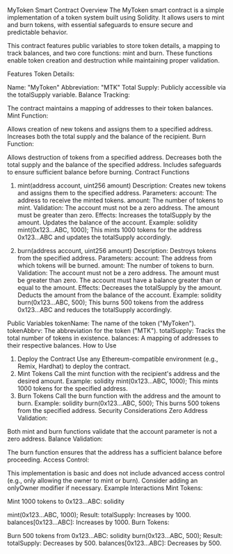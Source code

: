 MyToken Smart Contract
Overview
The MyToken smart contract is a simple implementation of a token system built using Solidity. It allows users to mint and burn tokens, with essential safeguards to ensure secure and predictable behavior.

This contract features public variables to store token details, a mapping to track balances, and two core functions: mint and burn. These functions enable token creation and destruction while maintaining proper validation.

Features
Token Details:

Name: "MyToken"
Abbreviation: "MTK"
Total Supply: Publicly accessible via the totalSupply variable.
Balance Tracking:

The contract maintains a mapping of addresses to their token balances.
Mint Function:

Allows creation of new tokens and assigns them to a specified address.
Increases both the total supply and the balance of the recipient.
Burn Function:

Allows destruction of tokens from a specified address.
Decreases both the total supply and the balance of the specified address.
Includes safeguards to ensure sufficient balance before burning.
Contract Functions
1. mint(address account, uint256 amount)
Description: Creates new tokens and assigns them to the specified address.
Parameters:
account: The address to receive the minted tokens.
amount: The number of tokens to mint.
Validation:
The account must not be a zero address.
The amount must be greater than zero.
Effects:
Increases the totalSupply by the amount.
Updates the balance of the account.
Example:
solidity
mint(0x123...ABC, 1000);
This mints 1000 tokens for the address 0x123...ABC and updates the totalSupply accordingly.

2. burn(address account, uint256 amount)
Description: Destroys tokens from the specified address.
Parameters:
account: The address from which tokens will be burned.
amount: The number of tokens to burn.
Validation:
The account must not be a zero address.
The amount must be greater than zero.
The account must have a balance greater than or equal to the amount.
Effects:
Decreases the totalSupply by the amount.
Deducts the amount from the balance of the account.
Example:
solidity
burn(0x123...ABC, 500);
This burns 500 tokens from the address 0x123...ABC and reduces the totalSupply accordingly.

Public Variables
tokenName: The name of the token ("MyToken").
tokenAbbrv: The abbreviation for the token ("MTK").
totalSupply: Tracks the total number of tokens in existence.
balances: A mapping of addresses to their respective balances.
How to Use
1. Deploy the Contract
Use any Ethereum-compatible environment (e.g., Remix, Hardhat) to deploy the contract.
2. Mint Tokens
Call the mint function with the recipient's address and the desired amount.
Example:
solidity
mint(0x123...ABC, 1000);
This mints 1000 tokens for the specified address.
3. Burn Tokens
Call the burn function with the address and the amount to burn.
Example:
solidity
burn(0x123...ABC, 500);
This burns 500 tokens from the specified address.
Security Considerations
Zero Address Validation:

Both mint and burn functions validate that the account parameter is not a zero address.
Balance Validation:

The burn function ensures that the address has a sufficient balance before proceeding.
Access Control:

This implementation is basic and does not include advanced access control (e.g., only allowing the owner to mint or burn). Consider adding an onlyOwner modifier if necessary.
Example Interactions
Mint Tokens:

Mint 1000 tokens to 0x123...ABC:
solidity

mint(0x123...ABC, 1000);
Result:
totalSupply: Increases by 1000.
balances[0x123...ABC]: Increases by 1000.
Burn Tokens:

Burn 500 tokens from 0x123...ABC:
solidity
burn(0x123...ABC, 500);
Result:
totalSupply: Decreases by 500.
balances[0x123...ABC]: Decreases by 500.
